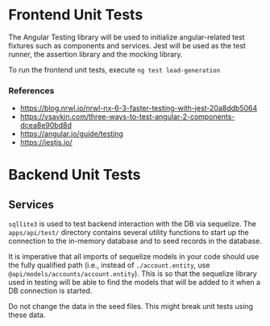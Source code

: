 # Frontend Unit Tests

The Angular Testing library will be used to initialize angular-related test fixtures such as components and services. Jest will be used as the test runner, the assertion library and the mocking library.

To run the frontend unit tests, execute `ng test lead-generation`

### References
- https://blog.nrwl.io/nrwl-nx-6-3-faster-testing-with-jest-20a8ddb5064
- https://vsavkin.com/three-ways-to-test-angular-2-components-dcea8e90bd8d
- https://angular.io/guide/testing
- https://jestjs.io/

# Backend Unit Tests

## Services

`sqllite3` is used to test backend interaction with the DB via sequelize. The `apps/api/test/` directory contains several utility functions to start up the connection to the in-memory database and to seed records in the database. 

It is imperative that all imports of sequelize models in your code should use the fully qualified path (i.e., instead of `./account.entity`, use `@api/models/accounts/account.entity`). This is so that the sequelize library used in testing will be able to find the models that will be added to it when a DB connection is started.

Do not change the data in the seed files. This might break unit tests using these data.